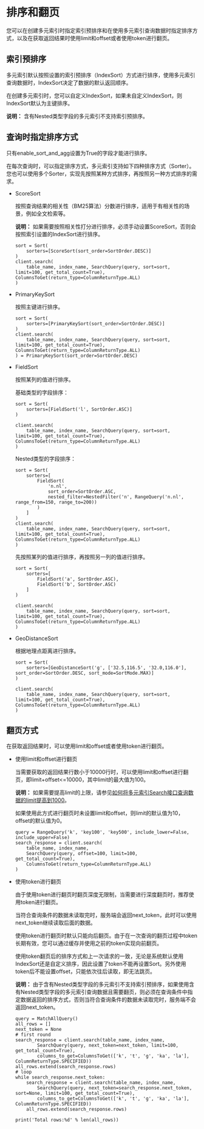 # 排序和翻页

您可以在创建多元索引时指定索引预排序和在使用多元索引查询数据时指定排序方式，以及在获取返回结果时使用limit和offset或者使用token进行翻页。

## 索引预排序

多元索引默认按照设置的索引预排序（IndexSort）方式进行排序，使用多元索引查询数据时，IndexSort决定了数据的默认返回顺序。

在创建多元索引时，您可以自定义IndexSort，如果未自定义IndexSort，则IndexSort默认为主键排序。

**说明：** 含有Nested类型字段的多元索引不支持索引预排序。

## 查询时指定排序方式

只有enable\_sort\_and\_agg设置为True的字段才能进行排序。

在每次查询时，可以指定排序方式，多元索引支持如下四种排序方式（Sorter）。您也可以使用多个Sorter，实现先按照某种方式排序，再按照另一种方式排序的需求。

-   ScoreSort

    按照查询结果的相关性（BM25算法）分数进行排序，适用于有相关性的场景，例如全文检索等。

    **说明：** 如果需要按照相关性打分进行排序，必须手动设置ScoreSort，否则会按照索引设置的IndexSort进行排序。

    ```
    sort = Sort(
        sorters=[ScoreSort(sort_order=SortOrder.DESC)]
    )
    client.search(
        table_name, index_name, SearchQuery(query, sort=sort, limit=100, get_total_count=True), ColumnsToGet(return_type=ColumnReturnType.ALL)
    )
    ```

-   PrimaryKeySort

    按照主键进行排序。

    ```
    sort = Sort(
        sorters=[PrimaryKeySort(sort_order=SortOrder.DESC)]
    )
    client.search(
        table_name, index_name, SearchQuery(query, sort=sort, limit=100, get_total_count=True), ColumnsToGet(return_type=ColumnReturnType.ALL)
    ) = PrimaryKeySort(sort_order=SortOrder.DESC)
    ```

-   FieldSort

    按照某列的值进行排序。

    基础类型的字段排序：

    ```
    sort = Sort(
        sorters=[FieldSort('l', SortOrder.ASC)]
    )
    
    client.search(
        table_name, index_name, SearchQuery(query, sort=sort, limit=100, get_total_count=True), ColumnsToGet(return_type=ColumnReturnType.ALL)
    )
    ```

    Nested类型的字段排序：

    ```
    sort = Sort(
        sorters=[
            FieldSort(
                'n.nl', 
                sort_order=SortOrder.ASC, 
                nested_filter=NestedFilter('n', RangeQuery('n.nl', range_from=150, range_to=200))
            )
        ]
    )
    client.search(
        table_name, index_name, SearchQuery(query, sort=sort, limit=100, get_total_count=True), ColumnsToGet(return_type=ColumnReturnType.ALL)
    )
    ```

    先按照某列的值进行排序，再按照另一列的值进行排序。

    ```
    sort = Sort(
        sorters=[
            FieldSort('a', SortOrder.ASC),
            FieldSort('b', SortOrder.ASC)
        ]
    )
    
    client.search(
        table_name, index_name, SearchQuery(query, sort=sort, limit=100, get_total_count=True), ColumnsToGet(return_type=ColumnReturnType.ALL)
    )
    ```

-   GeoDistanceSort

    根据地理点距离进行排序。

    ```
    sort = Sort(
        sorters=[GeoDistanceSort('g', ['32.5,116.5', '32.0,116.0'], sort_order=SortOrder.DESC, sort_mode=SortMode.MAX)]
    )
    
    client.search(
        table_name, index_name, SearchQuery(query, sort=sort, limit=100, get_total_count=True), ColumnsToGet(return_type=ColumnReturnType.ALL)
    )    
    ```


## 翻页方式

在获取返回结果时，可以使用limit和offset或者使用token进行翻页。

-   使用limit和offset进行翻页

    当需要获取的返回结果行数小于10000行时，可以使用limit和offset进行翻页，即limit+offset<=10000，其中limit的最大值为100。

    **说明：** 如果需要提高limit的上限，请参见[如何将多元索引Search接口查询数据的limit提高到1000](/cn.zh-CN/常见问题/一般性问题/如何将多元索引Search接口查询数据的limit提高到1000.md)。

    如果使用此方式进行翻页时未设置limit和offset，则limit的默认值为10，offset的默认值为0。

    ```
    query = RangeQuery('k', 'key100', 'key500', include_lower=False, include_upper=False)
    search_response = client.search(
        table_name, index_name, 
        SearchQuery(query, offset=100, limit=100, get_total_count=True), 
        ColumnsToGet(return_type=ColumnReturnType.ALL)
    )  
    ```

-   使用token进行翻页

    由于使用token进行翻页时翻页深度无限制，当需要进行深度翻页时，推荐使用token进行翻页。

    当符合查询条件的数据未读取完时，服务端会返回next\_token，此时可以使用next\_token继续读取后面的数据。

    使用token进行翻页时默认只能向后翻页。由于在一次查询的翻页过程中token长期有效，您可以通过缓存并使用之前的token实现向前翻页。

    使用token翻页后的排序方式和上一次请求的一致，无论是系统默认使用IndexSort还是自定义排序，因此设置了token不能再设置Sort。另外使用token后不能设置offset，只能依次往后读取，即无法跳页。

    **说明：** 由于含有Nested类型字段的多元索引不支持索引预排序，如果使用含有Nested类型字段的多元索引查询数据且需要翻页，则必须在查询条件中指定数据返回的排序方式，否则当符合查询条件的数据未读取完时，服务端不会返回next\_token。

    ```
    query = MatchAllQuery()
    all_rows = []
    next_token = None
    # first round
    search_response = client.search(table_name, index_name,
            SearchQuery(query, next_token=next_token, limit=100, get_total_count=True),
            columns_to_get=ColumnsToGet(['k', 't', 'g', 'ka', 'la'], ColumnReturnType.SPECIFIED))
    all_rows.extend(search_response.rows)
    # loop
    while search_response.next_token:
        search_response = client.search(table_name, index_name,
            SearchQuery(query, next_token=search_response.next_token, sort=None, limit=100, get_total_count=True),
            columns_to_get=ColumnsToGet(['k', 't', 'g', 'ka', 'la'], ColumnReturnType.SPECIFIED))
        all_rows.extend(search_response.rows)
    
    print('Total rows:%d' % len(all_rows))
    ```


